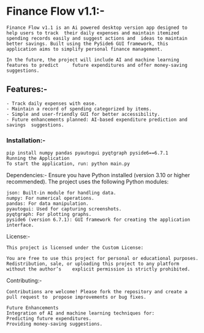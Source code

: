 # Finance Flow v1.1:- 

	Finance Flow v1.1 is an Ai powered desktop version app designed to help users to track 	their daily expenses and maintain itemized spending records easily and suggest actions and 	ideas to maintain better savings. Built using the PySide6 GUI framework, this 	application aims to simplify personal finance management.  

	In the future, the project will include AI and machine learning features to predict 	future expenditures and offer money-saving suggestions.  



## Features:-
	- Track daily expenses with ease.  
	- Maintain a record of spending categorized by items.  
	- Simple and user-friendly GUI for better accessibility.  
	- Future enhancements planned: AI-based expenditure prediction and savings 	suggestions.  

### Installation:-

	pip install numpy pandas pyautogui pyqtgraph pyside6==6.7.1
	Running the Application
	To start the application, run: python main.py




Dependencies:-
	Ensure you have Python installed (version 3.10 or higher recommended). 
	The project uses the following Python modules:

	json: Built-in module for handling data.
	numpy: For numerical operations.
	pandas: For data manipulation.
	pyautogui: Used for capturing screenshots.
	pyqtgraph: For plotting graphs.
	pyside6 (version 6.7.1): GUI framework for creating the application interface.

License:-

	This project is licensed under the Custom License:

	You are free to use this project for personal or educational purposes.
	Redistribution, sale, or uploading this project to any platform without the author’s 	explicit permission is strictly prohibited.


Contributing:-

	Contributions are welcome! Please fork the repository and create a pull request to 	propose improvements or bug fixes.

	Future Enhancements
	Integration of AI and machine learning techniques for:
	Predicting future expenditures.
	Providing money-saving suggestions.
